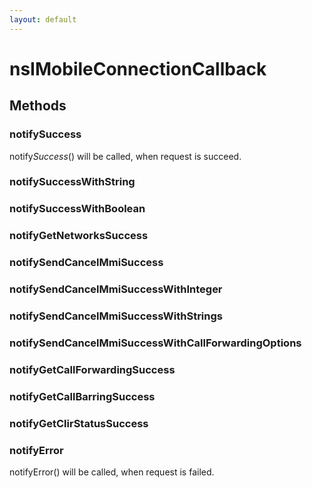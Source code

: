 ```yaml
---
layout: default
---
```


# nsIMobileConnectionCallback #

## Methods ##

### notifySuccess ###
  
notify*Success*() will be called, when request is succeed.  
  

### notifySuccessWithString ###

### notifySuccessWithBoolean ###

### notifyGetNetworksSuccess ###

### notifySendCancelMmiSuccess ###

### notifySendCancelMmiSuccessWithInteger ###

### notifySendCancelMmiSuccessWithStrings ###

### notifySendCancelMmiSuccessWithCallForwardingOptions ###

### notifyGetCallForwardingSuccess ###

### notifyGetCallBarringSuccess ###

### notifyGetClirStatusSuccess ###

### notifyError ###
  
notifyError() will be called, when request is failed.  
  
